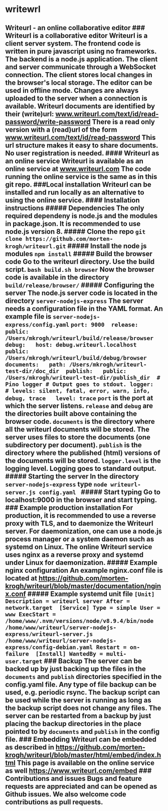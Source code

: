 # writewrl
## Writeurl - an online collaborative editor    ### Writeurl is a collaborative editor  Writeurl is a client server system. The frontend code is written in pure  javascript using no frameworks. The backend is a node.js application.  The client and server communicate through a WebSocket connection. The client stores local  changes in the browser's local storage. The editor can be used in offline mode. Changes are  always uploaded to the server when a connection is available.   Writeurl documents are identified by their (write)url:  www.writeurl.com/text/id/read-password/write-password    There is a read only version with a (read)url of the form  www.writeurl.com/text/id/read-password  This url structure makes it easy to share documents. No user registration is needed.    ####  Writeurl as an online service   Writeurl is available as an online service at www.writeurl.com  The code running the online service is the same as in this git repo.    ###Local installation  Writeurl can be installed and run locally as an alternative to using the online service.     #### Installation instructions    ##### Dependencies  The only required dependeny is node.js and the modules in package.json.  It is recommended to use node.js version 8.    ##### Clone the repo  ``` git clone https://github.com/morten-krogh/writeurl.git ```     ##### Install the node js modules   ``` npm install ```    ##### Build the browser code   Go to the writeurl directory. Use the build script.  ``` bash build.sh browser ```    Now the browser code is available in the directory  `build/release/browser/`    ##### Configuring the server  The node.js server code is located in the directory `server-nodejs-express`  The server needs a configuration file in the YAML format. An example file is   ```server-nodejs-express/config.yaml```    ``` port: 9000  release:   public: /Users/mkrogh/writeurl/build/release/browser  debug:   host: debug.writeurl.localhost   public: /Users/mkrogh/writeurl/build/debug/browser  documents:   path: /Users/mkrogh/writeurl-test-dir/doc_dir  publish:   public: /Users/mkrogh/writeurl-test-dir/publish_dir  # Pino logger # Output goes to stdout. logger:   # levels: silent, fatal, error, warn, info, debug, trace   level: trace ```    `port` is the port at which the server listens.     `release` and `debug` are the directories built above containing the browser code.    `documents` is the directory where all the writeurl documents will be stored. The server uses files to   store the documents (one subdirectory per document).    `publish` is the directory where the published (html) versions of the documents will be stored.    `logger.level` is the logging level. Logging goes to standard output.    ##### Starting the server  In the directory `server-nodejs-express`  type  ```node writeurl-server.js config.yaml ```    ##### Start typing  Go to localhost:9000 in the browser and start typing.    ### Example production installation  For production, it is recommended to use a reverse proxy with TLS, and to daemonize the   Writeurl server. For daemonization, one can use a node.js process manager or a system daemon   such as systemd on Linux.     The online Writeurl service uses nginx as a reverse proxy and systemd under Linux for daemonization.    ##### Example nginx configuration    An example nginx.conf file is located at   https://github.com/morten-krogh/writeurl/blob/master/documentation/nginx.conf      ##### Example systemd unit file  ``` [Unit]  Description = writeurl server After = network.target  [Service] Type = simple User = www ExecStart = /home/www/.nvm/versions/node/v8.9.4/bin/node /home/www/writeurl/server-nodejs-express/writeurl-server.js /home/www/writeurl/server-nodejs-express/config-debian.yaml Restart = on-failure  [Install] WantedBy = multi-user.target ```    ### Backup  The server can be backed up by just backing up the files in the `documents` and `publish`  directories specified in the config.yaml file. Any type of file backup can be used, e.g. periodic   rsync. The backup script can be used while the server is running as long as the backup script does not  change any files.     The server can be restarted from a backup by just placing the backup directories in the place   pointed to by `documents` and `publish` in the config file.    ### Embedding    Writeurl can be embedded as described in   https://github.com/morten-krogh/writeurl/blob/master/html/embed/index.html  This page is available on the online service as well  https://www.writeurl.com/embed    ### Contributions and issues  Bugs and feature requests are appreciated and can be opened as Github issues.   We also welcome code contributions as pull requests.
